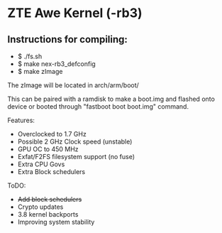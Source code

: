 ZTE Awe Kernel (-rb3)
=======================

Instructions for compiling:
----------------------------------------------
* $ ./fs.sh
* $ make nex-rb3_defconfig
* $ make zImage

The zImage will be located in arch/arm/boot/

This can be paired with a ramdisk to make a boot.img and flashed onto device or booted through "fastboot boot boot.img" command.

Features:

* Overclocked to 1.7 GHz
* Possible 2 GHz Clock speed (unstable)
* GPU OC to 450 MHz
* Exfat/F2FS filesystem support (no fuse)
* Extra CPU Govs
* Extra Block schedulers

ToDO:

* ~~Add block schedulers~~
* Crypto updates
* 3.8 kernel backports
* Improving system stability
